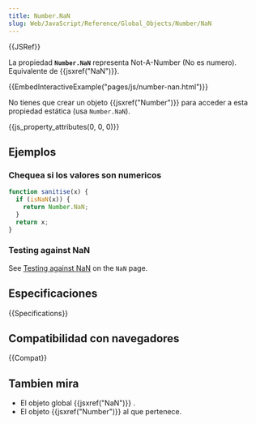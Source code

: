 ```yaml
---
title: Number.NaN
slug: Web/JavaScript/Reference/Global_Objects/Number/NaN
---
```


{{JSRef}}

La propiedad **`Number.NaN`** representa Not-A-Number (No es numero). Equivalente de {{jsxref("NaN")}}.

{{EmbedInteractiveExample("pages/js/number-nan.html")}}

No tienes que crear un objeto {{jsxref("Number")}} para acceder a esta propiedad estática (usa `Number.NaN`).

{{js_property_attributes(0, 0, 0)}}

## Ejemplos

### Chequea si los valores son numericos

```js
function sanitise(x) {
  if (isNaN(x)) {
    return Number.NaN;
  }
  return x;
}
```

### Testing against NaN

See [Testing against NaN](/es/docs/Web/JavaScript/Reference/Global_Objects/NaN#testing_against_nan) on the `NaN` page.

## Especificaciones

{{Specifications}}

## Compatibilidad con navegadores

{{Compat}}

## Tambien mira

- El objeto global {{jsxref("NaN")}} .
- El objeto {{jsxref("Number")}} al que pertenece.
